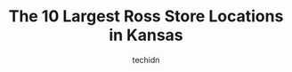 ---
layout: ampstory
image: https://i0.wp.com/www.depkes.org/wp-content/uploads/2023/06/ross-0-in-kansas-1685968692.jpeg?resize=640,853
author: techidn
featured: false
description: Discover the impressive array of Ross options in Kansas, where you can find 10 of the largest Ross establishments in the area. From renowned classics to hidden gems, Kansas offers a diverse 
title: The 10 Largest Ross Store Locations in Kansas
cover:
   title: The 10 Largest Ross Store Locations in Kansas
   subtitle: Rickpate
   background: https://www.depkes.org/wp-content/uploads/2023/06/ross-0-in-kansas-1685968692.jpeg

pages: 
 - layout: thirds
   top: <h1>#1 Ross Dress for Less</h1>
   bottom: "<p>Stuff is always on floor doesnt matter which of the 5 stores in my area. There is not enough employees to keep it clean. That is not their fault it is the companys faul</p>"
   background: https://www.depkes.org/wp-content/uploads/2023/06/ross-1-in-kansas-1685968693.jpeg
   backgroundblur: true
 - layout: thirds
   top: <h1>#2 Ross Dress for Less</h1>
   bottom: "<p>8331 NW Roanridge Rd., Kansas City, MO 64151, United States</p>"
   background: https://www.depkes.org/wp-content/uploads/2023/06/ross-2-in-kansas-1685968693.jpeg
   cta:
      link: https://www.depkes.org/blog/the-10-largest-ross-store-locations-in-kansas/
      text: The 10 Largest Ross Store Locations in Kansas
 - layout: thirds
   top: <h1>#3 Ross Dress for Less</h1>
   bottom: "<p>8021 E Kellogg Dr, Wichita, KS 67207, United States</p>"
   background: https://www.depkes.org/wp-content/uploads/2023/06/ross-3-in-kansas-1685968694.jpeg
   cta:
      link: https://www.depkes.org/blog/the-10-largest-ross-store-locations-in-kansas/
      text: The 10 Largest Ross Store Locations in Kansas
 - layout: thirds
   top: <h1>#4 Ross Dress for Less</h1>
   bottom: "<p>15350 W 119th St, Olathe, KS 66062, United States</p>"
   background: https://images.unsplash.com/photo-1527067829737-402993088e6b?ixlib=rb-4.0.3&ixid=MnwxMjA3fDB8MHxwaG90by1wYWdlfHx8fGVufDB8fHx8&auto=format&fit=crop&w=640&h=853&q=80
   cta:
      link: https://www.depkes.org/blog/the-10-largest-ross-store-locations-in-kansas/
      text: The 10 Largest Ross Store Locations in Kansas
 - layout: thirds
   top: <h1>#5 Ross Dress for Less</h1>
   bottom: "<p>3234 Iowa St, Lawrence, KS 66046, United States</p>"
   background: https://images.unsplash.com/photo-1540457036297-448b6b99e91c?ixlib=rb-4.0.3&ixid=MnwxMjA3fDB8MHxwaG90by1wYWdlfHx8fGVufDB8fHx8&auto=format&fit=crop&w=640&h=853&q=80
   cta:
      link: https://www.depkes.org/blog/the-10-largest-ross-store-locations-in-kansas/
      text: The 10 Largest Ross Store Locations in Kansas
 - layout: thirds
   top: <h1>#6 Ross Dress for Less</h1>
   bottom: "<p>8600 Ward Pkwy, Kansas City, MO 64114, United States</p>"
   background: https://images.unsplash.com/photo-1488554378835-f7acf46e6c98?ixlib=rb-4.0.3&ixid=MnwxMjA3fDB8MHxwaG90by1wYWdlfHx8fGVufDB8fHx8&auto=format&fit=crop&w=640&h=853&q=80
   cta:
      link: https://www.depkes.org/blog/the-10-largest-ross-store-locations-in-kansas/
      text: The 10 Largest Ross Store Locations in Kansas
 - layout: thirds
   top: <h1>#7 Ross Dress for Less</h1>
   bottom: "<p>2740 N Greenwich Ct, Wichita, KS 67226, United States</p>"
   background: https://images.unsplash.com/photo-1527066579998-dbbae57f45ce?ixlib=rb-4.0.3&ixid=MnwxMjA3fDB8MHxwaG90by1wYWdlfHx8fGVufDB8fHx8&auto=format&fit=crop&w=640&h=853&q=80
   cta:
      link: https://www.depkes.org/blog/the-10-largest-ross-store-locations-in-kansas/
      text: The 10 Largest Ross Store Locations in Kansas
 - layout: thirds
   middle: Continue reading...
   background: https://plus.unsplash.com/premium_photo-1664640458616-3c74f8cb4589?ixlib=rb-4.0.3&ixid=MnwxMjA3fDB8MHxwaG90by1wYWdlfHx8fGVufDB8fHx8&auto=format&fit=crop&w=640&h=853&q=80
   cta:
      link: https://www.depkes.org/blog/the-10-largest-ross-store-locations-in-kansas/
      text: The 10 Largest Ross Store Locations in Kansas
      
---